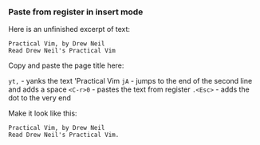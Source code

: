 ### Paste from register in insert mode

Here is an unfinished excerpt of text:

```text
Practical Vim, by Drew Neil
Read Drew Neil's Practical Vim
```

Copy and paste the page title here:

`yt,` - yanks the text 'Practical Vim
`jA` - jumps to the end of the second line and adds a space <!-- HACK: good 
habit -->
`<C-r>0` - pastes the text from register <!-- HACK: practice! -->
`.<Esc>` - adds the dot to the very end

Make it look like this:

```text
Practical Vim, by Drew Neil
Read Drew Neil's Practical Vim.
```

